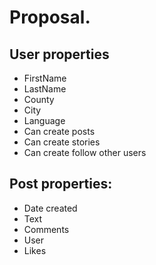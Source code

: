 # Proposal.

## User properties
- FirstName
- LastName
- County
- City
- Language
- Can create posts
- Can create stories
- Can create follow other users


## Post properties:
- Date created
- Text
- Comments
- User
- Likes



